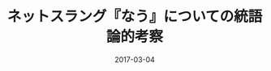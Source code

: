 ---
title: "ネットスラング『なう』についての統語論的考察"
authors: <b>平岡 達也</b>
collection: publications
category: presentations
date: 2017-03-04
venue: '日本英語教育学会・日本教育言語学会第47回年次研究集会'
paperurl: http://www.decode.waseda.ac.jp/announcement/documents-for-2017-03-04-05/TatsuyaHiraoka.pdf
en: 
award: 
---